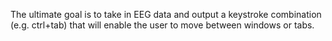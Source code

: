 The ultimate goal is to take in EEG data and output a keystroke combination (e.g. ctrl+tab) that will enable the user to move between windows or tabs.
